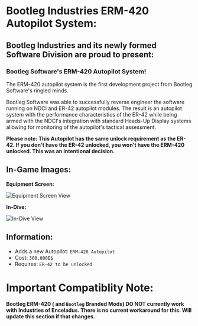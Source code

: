 # Bootleg Industries ERM-420 Autopilot System:

## Bootleg Industries and its newly formed Software Division are proud to present:

### Bootleg Software's ERM-420 Autopilot System! 

The ERM-420 autopilot system is the first development project from Bootleg Software's ringled minds. 

Bootleg Software was able to successfully reverse engineer the software running on NDCI and ER-42 autopilot modules. The result is an autopilot system with the performance characteristics of the ER-42 while being armed with the NDCI's integration with standard Heads-Up Display systems allowing for monitoring of the autopilot's tactical assessment.

**Please note: This Autopilot has the same unlock requirement as the ER-42. If you don't have the ER-42 unlocked, you won't have the ERM-420 unlocked. This was an intentional decision.**

## In-Game Images:

**Equipment Screen:**

![Equipment Screen View](https://i.imgur.com/7ITZLp6.png)

**In-Dive:**

![In-Dive View](https://i.imgur.com/7kcJsIR.png)

## Information:
- Adds a new Autopilot: `ERM-420 Autopilot`
- Cost: `300,000E$`
- Requires: `ER-42 to be unlocked`

# Important Compatiblity Note:
**Bootleg ERM-420 ( and `Bootleg` Branded Mods) DO NOT currently work with Industries of Enceladus. There is no current workaround for this. Will update this section if that changes.**
